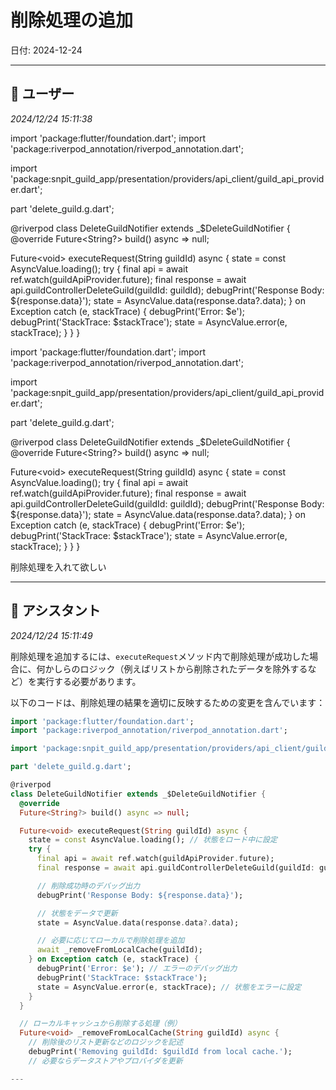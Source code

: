# 削除処理の追加

日付: 2024-12-24

---

## 👤 ユーザー
*2024/12/24 15:11:38*

import 'package:flutter/foundation.dart';
import 'package:riverpod_annotation/riverpod_annotation.dart';

import 'package:snpit_guild_app/presentation/providers/api_client/guild_api_provider.dart';

part 'delete_guild.g.dart';

@riverpod
class DeleteGuildNotifier extends _$DeleteGuildNotifier {
  @override
  Future&lt;String?&gt; build() async =&gt; null;

  Future&lt;void&gt; executeRequest(String guildId) async {
    state = const AsyncValue.loading();
    try {
      final api = await ref.watch(guildApiProvider.future);
      final response = await api.guildControllerDeleteGuild(guildId: guildId);
      debugPrint('Response Body: ${response.data}');
      state = AsyncValue.data(response.data?.data);
    } on Exception catch (e, stackTrace) {
      debugPrint('Error: $e');
      debugPrint('StackTrace: $stackTrace');
      state = AsyncValue.error(e, stackTrace);
    }
  }
}

import 'package:flutter/foundation.dart';
import 'package:riverpod_annotation/riverpod_annotation.dart';

import 'package:snpit_guild_app/presentation/providers/api_client/guild_api_provider.dart';

part 'delete_guild.g.dart';

@riverpod
class DeleteGuildNotifier extends _$DeleteGuildNotifier {
  @override
  Future&lt;String?&gt; build() async =&gt; null;

  Future&lt;void&gt; executeRequest(String guildId) async {
    state = const AsyncValue.loading();
    try {
      final api = await ref.watch(guildApiProvider.future);
      final response = await api.guildControllerDeleteGuild(guildId: guildId);
      debugPrint('Response Body: ${response.data}');
      state = AsyncValue.data(response.data?.data);
    } on Exception catch (e, stackTrace) {
      debugPrint('Error: $e');
      debugPrint('StackTrace: $stackTrace');
      state = AsyncValue.error(e, stackTrace);
    }
  }
}

削除処理を入れて欲しい

---

## 🤖 アシスタント
*2024/12/24 15:11:49*

削除処理を追加するには、`executeRequest`メソッド内で削除処理が成功した場合に、何かしらのロジック（例えばリストから削除されたデータを除外するなど）を実行する必要があります。

以下のコードは、削除処理の結果を適切に反映するための変更を含んでいます：

```dart
import 'package:flutter/foundation.dart';
import 'package:riverpod_annotation/riverpod_annotation.dart';

import 'package:snpit_guild_app/presentation/providers/api_client/guild_api_provider.dart';

part 'delete_guild.g.dart';

@riverpod
class DeleteGuildNotifier extends _$DeleteGuildNotifier {
  @override
  Future<String?> build() async => null;

  Future<void> executeRequest(String guildId) async {
    state = const AsyncValue.loading(); // 状態をロード中に設定
    try {
      final api = await ref.watch(guildApiProvider.future);
      final response = await api.guildControllerDeleteGuild(guildId: guildId);

      // 削除成功時のデバッグ出力
      debugPrint('Response Body: ${response.data}');

      // 状態をデータで更新
      state = AsyncValue.data(response.data?.data);

      // 必要に応じてローカルで削除処理を追加
      await _removeFromLocalCache(guildId);
    } on Exception catch (e, stackTrace) {
      debugPrint('Error: $e'); // エラーのデバッグ出力
      debugPrint('StackTrace: $stackTrace');
      state = AsyncValue.error(e, stackTrace); // 状態をエラーに設定
    }
  }

  // ローカルキャッシュから削除する処理（例）
  Future<void> _removeFromLocalCache(String guildId) async {
    // 削除後のリスト更新などのロジックを記述
    debugPrint('Removing guildId: $guildId from local cache.');
    // 必要ならデータストアやプロバイダを更新

---
